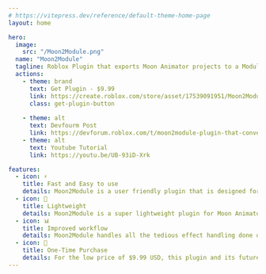 ```yaml
---
# https://vitepress.dev/reference/default-theme-home-page
layout: home

hero:
  image:
    src: "/Moon2Module.png"
  name: "Moon2Module"
  tagline: Roblox Plugin that exports Moon Animator projects to a Module for easy play.
  actions:
    - theme: brand
      text: Get Plugin - $9.99
      link: https://create.roblox.com/store/asset/17539091951/Moon2Module
      class: get-plugin-button
      
    - theme: alt
      text: Devfourm Post
      link: https://devforum.roblox.com/t/moon2module-plugin-that-converts-your-moon-animator-projects-into-modulescripts/2975574
    - theme: alt
      text: Youtube Tutorial
      link: https://youtu.be/UB-93iD-Xrk

features:
  - icon: ⚡
    title: Fast and Easy to use
    details: Moon2Module is a user friendly plugin that is designed for everyone.
  - icon: 🍃
    title: Lightweight
    details: Moon2Module is a super lightweight plugin for Moon Animator.
  - icon: 📊
    title: Improved workflow
    details: Moon2Module handles all the tedious effect handling done outside of Moon Animator.
  - icon: 💸
    title: One-Time Purchase
    details: For the low price of $9.99 USD, this plugin and its future builds will be yours forever.
---
```


